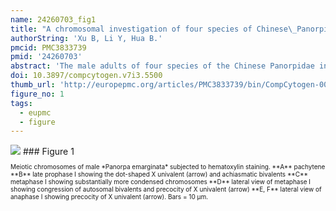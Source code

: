 ```yaml
---
name: 24260703_fig1
title: "A chromosomal investigation of four species of Chinese\_Panorpidae (Insecta, Mecoptera)."
authorString: 'Xu B, Li Y, Hua B.'
pmcid: PMC3833739
pmid: '24260703'
abstract: 'The male adults of four species of the Chinese Panorpidae in Mecoptera were cytogenetically studied using conventional squashing procedures. The results show that their sex-chromosome system belongs to the XO type, with n = 19 + X(O) in Panorpa emarginata Cheng, 1949 and Panorpa dubia Chou & Wang, 1981, n = 23 + X(O) in Panorpa sp., and n = 20 + X(O) in Neopanorpa lui Chou & Ran, 1981. X chromosomes of these species usually appear dot-shaped in late prophase I and are easily differentiated from autosomal bivalents. Meiosis in these Panorpidae lacks typical diplotene and diakinesis. In late prophase I, pairs of homologous chromosomes remain parallel in a line and show no evidence of crossing-over. Some of them even appear as a single unit because of extremely intimate association, all with a tendency of increasing condensation. The evolutionary significance of their chromosomal differences and the achiasmatic meiosis of Panorpidae are briefly discussed. '
doi: 10.3897/compcytogen.v7i3.5500
thumb_url: 'http://europepmc.org/articles/PMC3833739/bin/CompCytogen-007-229-g001.gif'
figure_no: 1
tags:
  - eupmc
  - figure
---
```

<img src='http://europepmc.org/articles/PMC3833739/bin/CompCytogen-007-229-g001.jpg' style='max-height: 300px'>
### Figure 1
<p style='font-size: 10px;'>Meiotic chromosomes of male *<named-content content-type="taxon-name">Panorpa emarginata</named-content>* subjected to hematoxylin staining. **A** pachytene **B** late prophase I showing the dot-shaped X univalent (arrow) and achiasmatic bivalents **C** metaphase I showing substantially more condensed chromosomes **D** lateral view of metaphase I showing congression of autosomal bivalents and precocity of X univalent (arrow) **E, F** lateral view of anaphase I showing precocity of X univalent (arrow). Bars = 10 μm.</p>